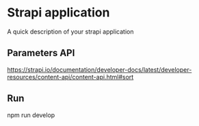 # Strapi application

A quick description of your strapi application

## Parameters API
https://strapi.io/documentation/developer-docs/latest/developer-resources/content-api/content-api.html#sort

## Run

npm run develop